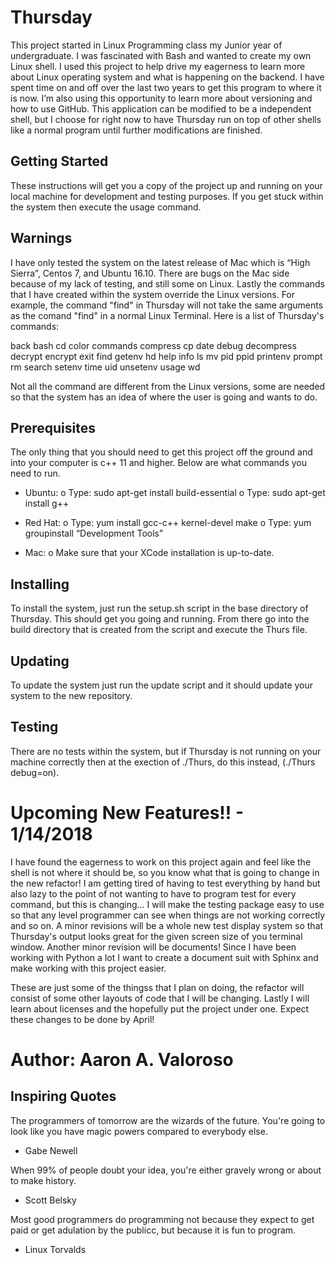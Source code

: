 # Thursday

This project started in Linux Programming class my Junior year of undergraduate. I was fascinated with Bash and wanted to create my own Linux shell. I used this project to help drive my eagerness to learn more about Linux operating system and what is happening on the backend. I have spent time on and off over the last two years to get this program to where it is now. I’m also using this opportunity to learn more about versioning and how to use GitHub. This application can be modified to be a independent shell, but I choose for right now to have Thursday run on top of other shells like a normal program until further modifications are finished. 

## Getting Started

These instructions will get you a copy of the project up and running on your local machine for development and testing purposes. If you get stuck within the system then execute the usage command.

## Warnings

I have only tested the system on the latest release of Mac which is “High Sierra”, Centos 7, and Ubuntu 16.10. There are bugs on the Mac side because of my lack of testing, and still some on Linux.  Lastly the commands that I have created within the system override the Linux versions. For example, the command "find" in Thursday will not take the same arguments as the comand "find" in a normal Linux Terminal. Here is a list of Thursday's commands:

back
bash
cd
color
commands
compress
cp
date
debug
decompress
decrypt
encrypt
exit
find
getenv
hd
help
info
ls
mv
pid
ppid
printenv
prompt
rm
search
setenv
time
uid
unsetenv
usage
wd

Not all the command are different from the Linux versions, some are needed so that the system has an idea of where the user is going and wants to do.

## Prerequisites

The only thing that you should need to get this project off the ground and into your computer is c++ 11 and higher. Below are what commands you need to run.

-	Ubuntu: 
o	Type: sudo apt-get install build-essential 
o	Type: sudo apt-get install g++

-	Red Hat: 
o	Type: yum install gcc-c++ kernel-devel make
o	Type: yum groupinstall “Development Tools”

-	Mac:
o	Make sure that your XCode installation is up-to-date. 

## Installing

To install the system, just run the setup.sh script in the base directory of Thursday. This should get you going and running. From there go into the build directory that is created from the script and execute the Thurs file.


## Updating

To update the system just run the update script and it should update your system to the new repository.

## Testing

There are no tests within the system, but if Thursday is not running on your machine correctly then at the exection of ./Thurs, do this instead, (./Thurs debug=on).


# Upcoming New Features!! - 1/14/2018

I have found the eagerness to work on this project again and feel like the shell is not where it should be, so you know what that is going to change in the new refactor! I am getting tired of having to test everything by hand but also lazy to the point of not wanting to have to program test for every command, but this is changing... I will make the testing package easy to use so that any level programmer can see when things are not working correctly and so on. A minor revisions will be a whole new test display system so that Thursday's output looks great for the given screen size of you terminal window. Another minor revision will be documents! Since I have been working with Python a lot I want to create a document suit with Sphinx and make working with this project easier.  

These are just some of the thingss that I plan on doing, the refactor will consist of some other layouts of code that I will be changing. Lastly I will learn about licenses and the hopefully put the project under one. Expect these changes to be done by April!


# Author: Aaron A. Valoroso


## Inspiring Quotes

 The programmers of tomorrow are the wizards of the future. You're going to look like you have magic  powers compared to everybody else.
 
 - Gabe Newell
   
  When 99% of people doubt your idea, you're either gravely wrong or about to make history.
  
   - Scott Belsky

  Most good programmers do programming not because they expect to get paid or get adulation by the publicc, but because it is fun to       program.

   - Linux Torvalds
